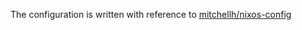 The configuration is written with reference to [mitchellh/nixos-config](https://github.com/mitchellh/nixos-config)


